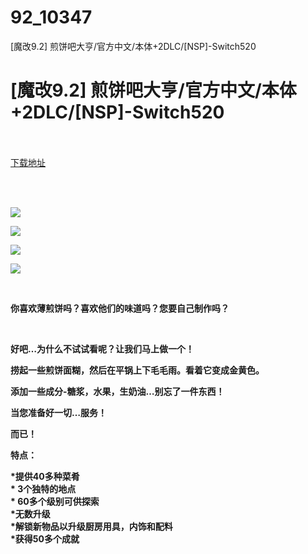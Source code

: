 # 92_10347
[魔改9.2] 煎饼吧大亨/官方中文/本体+2DLC/[NSP]-Switch520
# [魔改9.2] 煎饼吧大亨/官方中文/本体+2DLC/[NSP]-Switch520
 <br/></br>
[下载地址](https://www.switch520.cc/article/10347 "下载地址")
<br/></br>

<p>&nbsp;</p>
<p><img src="https://www.switch520.cc/muke_img/upload_art_editor_20210308-1_5df78f89e31420cefac8f6590aced0b2.jpg"></p>
<p><img src="https://www.switch520.cc/muke_img/upload_art_editor_20210308-1_1a1e8f60776817bdff1cb33f903201eb.jpg"></p>
<p><img src="https://www.switch520.cc/muke_img/upload_art_editor_20210308-1_7fd48a74837ed81e4de001e15cc4dd9b.jpg"></p>
<p><img src="https://www.switch520.cc/muke_img/upload_art_editor_20210308-1_685d782dee44074c5fecceacf6d758b4.jpg"></p>
<p><strong>&nbsp;</strong></p>
<p><strong>你喜欢薄煎饼吗？喜欢他们的味道吗？您要自己制作吗？</strong></p>
<p>&nbsp;</p>
<p><strong>好吧…为什么不试试看呢？让我们马上做一个！</strong></p>
<p><strong>捞起一些煎饼面糊，然后在平锅上下毛毛雨。看着它变成金黄色。</strong></p>
<p><strong>添加一些成分-糖浆，水果，生奶油…别忘了一件东西！</strong></p>
<p><strong>当您准备好一切…服务！</strong></p>
<p><strong>而已！</strong></p>
<p><strong>特点：</strong></p>
<p><strong>*提供40多种菜肴</strong><br>
<strong>* 3个独特的地点</strong><br>
<strong>* 60多个级别可供探索</strong><br>
<strong>*无数升级</strong><br>
<strong>*解锁新物品以升级厨房用具，内饰和配料</strong><br>
<strong>*获得50多个成就</strong></p>
<p>&nbsp;</p>
